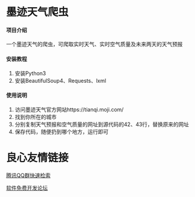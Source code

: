 # 墨迹天气爬虫

#### 项目介绍
一个墨迹天气的爬虫，可爬取实时天气、实时空气质量及未来两天的天气预报


#### 安装教程

1. 安装Python3
2. 安装BeautifulSoup4、Requests、lxml

#### 使用说明

1. 访问墨迹天气官方网站https://tianqi.moji.com/
2. 找到你所在的城市
3. 分别复制天气预报和空气质量的网址到源代码的42、43行，替换原来的网址
4. 保存代码，随便扔到哪个地方，运行即可


 # 良心友情链接

[腾讯QQ群快速检索](http://u.720life.cn/s/8cf73f7c)

[软件免费开发论坛](http://u.720life.cn/s/bbb01dc0)
